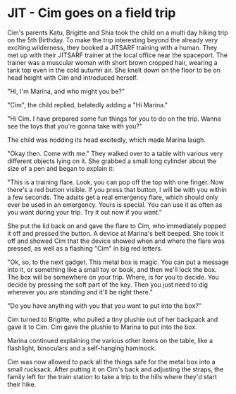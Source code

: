 # JIT - Cim goes on a field trip

Cim's parents Katu, Brigitte and Shia took the child on a multi day hiking trip on the 5th Birthday. To make the trip interesting beyond the already very exciting wilderness, they booked a JITSARF training with a human. They met up with their JITSARF trainer at the local office near the spaceport. The trainer was a muscular woman with short brown cropped hair, wearing a tank top even in the cold autumn air. She knelt down on the floor to be on head height with Cim and introduced herself.

"Hi, I'm Marina, and who might you be?"

"Cim", the child replied, belatedly adding a "Hi Marina."

"Hi Cim. I have prepared some fun things for you to do on the trip. Wanna see the toys that you're gonna take with you?"

The child was nodding its head excitedly, which made Marina laugh.

"Okay then. Come with me." They walked over to a table with various very different objects lying on it. She grabbed a small long cylinder about the size of a pen and began to explain it:

"This is a training flare. Look, you can pop off the top with one finger. Now there's a red button visible. If you press that button, I will be with you within a few seconds. The adults get a real emergency flare, which should only ever be used in an emergency. Yours is special. You can use it as often as you want during your trip. Try it out now if you want."

She put the lid back on and gave the flare to Cim, who immediately popped it off and pressed the button. A device at Marina's belt beeped. She took it off and showed Cim that the device showed when and where the flare was pressed, as well as a flashing "Cim" in big red letters.

"Ok, so, to the next gadget. This metal box is magic. You can put a message into it, or something like a small toy or book, and then we'll lock the box. The box will be somewhere on your trip. Where, is for you to decide. You decide by pressing the soft part of the key. Then you just need to dig wherever you are standing and it'll be right there."

"Do you have anything with you that you want to put into the box?"

Cim turned to Brigitte, who pulled a tiny plushie out of her backpack and gave it to Cim. Cim gave the plushie to Marina to put into the box.

Marina continued explaining the various other items on the table, like a flashlight, binoculars and a self-hanging hammock.

Cim was now allowed to pack all the things safe for the metal box into a small rucksack. After putting it on Cim's back and adjusting the straps, the family left for the train station to take a trip to the hills where they'd start their hike.

 
